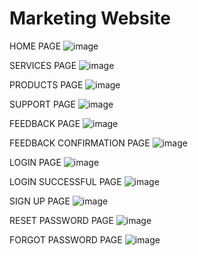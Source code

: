 # Marketing Website

HOME PAGE
![image](https://user-images.githubusercontent.com/63421462/128136843-f6c38943-3cef-4d37-ac05-6472c8c7b182.png)

SERVICES PAGE
![image](https://user-images.githubusercontent.com/63421462/128139332-bf7929b8-c75c-4a7f-8efe-5e07450e2ac8.png)

PRODUCTS PAGE
![image](https://user-images.githubusercontent.com/63421462/128139427-bea3f669-314d-4175-b033-32937a056e9d.png)

SUPPORT PAGE
![image](https://user-images.githubusercontent.com/63421462/128139469-0135b5d9-5152-4d87-bb35-018596104d42.png)

FEEDBACK PAGE
![image](https://user-images.githubusercontent.com/63421462/128139511-e77ef7b2-13ae-41c5-897d-3d6eb0a988b1.png)

FEEDBACK CONFIRMATION PAGE
![image](https://user-images.githubusercontent.com/63421462/128139569-b89a3447-b529-4d6c-9dca-b362ddb2a0a9.png)

LOGIN PAGE
![image](https://user-images.githubusercontent.com/63421462/128139670-8b7ecbde-ce38-4ee3-b32e-6c37523455d6.png)

LOGIN SUCCESSFUL PAGE
![image](https://user-images.githubusercontent.com/63421462/128139863-abd2681c-69f2-4beb-83f8-72d63d1d33a9.png)

SIGN UP PAGE
![image](https://user-images.githubusercontent.com/63421462/128139913-aa8b6cf1-4090-492b-95cd-9308993a2fd1.png)

RESET PASSWORD PAGE
![image](https://user-images.githubusercontent.com/63421462/128139958-96f795e9-9a4c-4a25-8763-2addf10464b1.png)

FORGOT PASSWORD PAGE
![image](https://user-images.githubusercontent.com/63421462/128140038-f97ba846-d09e-4f5e-b2ad-dd736496b3f6.png)
